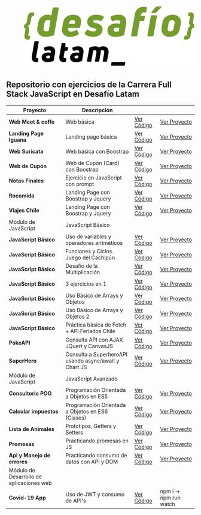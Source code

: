<h1 align="end">
  <a href="https://desafiolatam.com/full-stack-javascript/">
    <img src="./desafio.png">
  </a>
</h1>

## Repositorio con ejercicios de la Carrera Full Stack JavaScript en Desafío Latam

| Proyecto                                 | Descripción                                           |                                                                                                |                                                                                    |
| ---------------------------------------- | ----------------------------------------------------- | ---------------------------------------------------------------------------------------------- | ---------------------------------------------------------------------------------- |
| **Web Meet & coffe**                     | Web básica                                            | [Ver Código](https://github.com/JFelixZuniga/Ejercicios-DesafioLatam/tree/gh-pages/Desafio-01) | [Ver Proyecto](https://jfelixzuniga.github.io/Ejercicios-DesafioLatam/Desafio-01/) |
| **Landing Page Iguana**                  | Landing page básica                                   | [Ver Código](https://github.com/JFelixZuniga/Ejercicios-DesafioLatam/tree/gh-pages/Desafio-02) | [Ver Proyecto](https://jfelixzuniga.github.io/Ejercicios-DesafioLatam/Desafio-02/) |
| **Web Suricata**                         | Web básica con Boostrap                               | [Ver Código](https://github.com/JFelixZuniga/Ejercicios-DesafioLatam/tree/gh-pages/Desafio-03) | [Ver Proyecto](https://jfelixzuniga.github.io/Ejercicios-DesafioLatam/Desafio-03/) |
| **Web de Cupón**                         | Web de Cupón (Card) con Boostrap                      | [Ver Código](https://github.com/JFelixZuniga/Ejercicios-DesafioLatam/tree/gh-pages/Desafio-04) | [Ver Proyecto](https://jfelixzuniga.github.io/Ejercicios-DesafioLatam/Desafio-04/) |
| **Notas Finales**                        | Ejercicio en JavaScript con prompt                    | [Ver Código](https://github.com/JFelixZuniga/Ejercicios-DesafioLatam/tree/gh-pages/Desafio-05) | [Ver Proyecto](https://jfelixzuniga.github.io/Ejercicios-DesafioLatam/Desafio-05/) |
| **Rocomida**                             | Landing Page con Boostrap y Jquery                    | [Ver Código](https://github.com/JFelixZuniga/Ejercicios-DesafioLatam/tree/gh-pages/Desafio-06) | [Ver Proyecto](https://jfelixzuniga.github.io/Ejercicios-DesafioLatam/Desafio-06/) |
| **Viajes Chile**                         | Landing Page con Boostrap y Jquery                    | [Ver Código](https://github.com/JFelixZuniga/Ejercicios-DesafioLatam/tree/gh-pages/Desafio-07) | [Ver Proyecto](https://jfelixzuniga.github.io/Ejercicios-DesafioLatam/Desafio-07/) |
| Módulo de JavaScript                     | JavaScript Básico                                     |                                                                                                |                                                                                    |
| **JavaScript Básico**                    | Uso de variables y operadores aritméticos             | [Ver Código](https://github.com/JFelixZuniga/Ejercicios-DesafioLatam/tree/gh-pages/Desafio-08) | [Ver Proyecto](https://jfelixzuniga.github.io/Ejercicios-DesafioLatam/Desafio-08/) |
| **JavaScript Básico**                    | Funciones y Ciclos. Juego del Cachipún                | [Ver Código](https://github.com/JFelixZuniga/Ejercicios-DesafioLatam/tree/gh-pages/Desafio-13) | [Ver Proyecto](https://jfelixzuniga.github.io/Ejercicios-DesafioLatam/Desafio-13/) |
| **JavaScript Básico**                    | Desafío de la Multiplicación                          | [Ver Código](https://github.com/JFelixZuniga/Ejercicios-DesafioLatam/tree/gh-pages/Desafio-09) | [Ver Proyecto](https://jfelixzuniga.github.io/Ejercicios-DesafioLatam/Desafio-09/) |
| **JavaScript Básico**                    | 3 ejercicios en 1                                     | [Ver Código](https://github.com/JFelixZuniga/Ejercicios-DesafioLatam/tree/gh-pages/Desafio-10) | [Ver Proyecto](https://jfelixzuniga.github.io/Ejercicios-DesafioLatam/Desafio-10/) |
| **JavaScript Básico**                    | Uso Básico de Arrays y Objetos                        | [Ver Código](https://github.com/JFelixZuniga/Ejercicios-DesafioLatam/tree/gh-pages/Desafio-11) | [Ver Proyecto](https://jfelixzuniga.github.io/Ejercicios-DesafioLatam/Desafio-11/) |
| **JavaScript Básico**                    | Uso Básico de Arrays y Objetos 2                      | [Ver Código](https://github.com/JFelixZuniga/Ejercicios-DesafioLatam/tree/gh-pages/Desafio-12) | [Ver Proyecto](https://jfelixzuniga.github.io/Ejercicios-DesafioLatam/Desafio-12/) |
| **JavaScript Básico**                    | Práctica básica de Fetch + API Feriados Chile         | [Ver Código](https://github.com/JFelixZuniga/Ejercicios-DesafioLatam/tree/gh-pages/Desafio-14) | [Ver Proyecto](https://jfelixzuniga.github.io/Ejercicios-DesafioLatam/Desafio-14/) |
| **PokeAPI**                              | Consulta API con AJAX JQuert y CanvasJS               | [Ver Código](https://github.com/JFelixZuniga/Ejercicios-DesafioLatam/tree/gh-pages/PokeApi)    | [Ver Proyecto](https://jfelixzuniga.github.io/Ejercicios-DesafioLatam/PokeApi/)    |
| **SuperHero**                            | Consulta a SuperheroAPI usando async/await y Chart JS | [Ver Código](https://github.com/JFelixZuniga/Ejercicios-DesafioLatam/tree/gh-pages/SuperHero)  | [Ver Proyecto](https://jfelixzuniga.github.io/Ejercicios-DesafioLatam/SuperHero/)  |
| Módulo de JavaScript                     | JavaScript Avanzado                                   |                                                                                                |                                                                                    |
| **Consultorio POO**                      | Programación Orientada a Objetos en ES5               | [Ver Código](https://github.com/JFelixZuniga/Ejercicios-DesafioLatam/tree/gh-pages/Desafio-15) | [Ver Proyecto](https://jfelixzuniga.github.io/Ejercicios-DesafioLatam/Desafio-15/) |
| **Calcular impuestos**                   | Programación Orientada a Objetos en ES6 (Clases)      | [Ver Código](https://github.com/JFelixZuniga/Ejercicios-DesafioLatam/tree/gh-pages/Desafio-16) | [Ver Proyecto](https://jfelixzuniga.github.io/Ejercicios-DesafioLatam/Desafio-16/) |
| **Lista de Animales**                    | Prototipos, Getters y Setters                         | [Ver Código](https://github.com/JFelixZuniga/Ejercicios-DesafioLatam/tree/gh-pages/Desafio-19) | [Ver Proyecto](https://jfelixzuniga.github.io/Ejercicios-DesafioLatam/Desafio-19/) |
| **Promesas**                             | Practicando promesas en JS                            | [Ver Código](https://github.com/JFelixZuniga/Ejercicios-DesafioLatam/tree/gh-pages/Desafio-17) | [Ver Proyecto](https://jfelixzuniga.github.io/Ejercicios-DesafioLatam/Desafio-17/) |
| **Api y Manejo de errores**              | Practicando consumo de datos con API y DOM            | [Ver Código](https://github.com/JFelixZuniga/Ejercicios-DesafioLatam/tree/gh-pages/Desafio-18) | [Ver Proyecto](https://jfelixzuniga.github.io/Ejercicios-DesafioLatam/Desafio-18/) |
| Módulo de Desarrollo de aplicaciones web |                                                       |                                                                                                |                                                                                    |
| **Covid-19 App**                         | Uso de JWT y consumo de API's                         | [Ver Código](https://github.com/JFelixZuniga/Ejercicios-DesafioLatam/tree/gh-pages/Covid19App) | npm i -> npm run watch                                                             |
